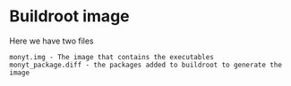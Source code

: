 # Buildroot image

Here we have two files

	monyt.img - The image that contains the executables
	monyt_package.diff - the packages added to buildroot to generate the image

